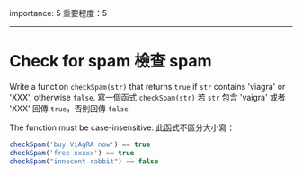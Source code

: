 importance: 5
重要程度：5

---

# Check for spam 檢查 spam

Write a function `checkSpam(str)` that returns `true` if `str` contains 'viagra' or 'XXX', otherwise `false`.
寫一個函式 `checkSpam(str)` 若 `str` 包含 'vaigra' 或者 'XXX' 回傳 `true`，否則回傳 `false`

The function must be case-insensitive:
此函式不區分大小寫：

```js
checkSpam('buy ViAgRA now') == true
checkSpam('free xxxxx') == true
checkSpam("innocent rabbit") == false
```

